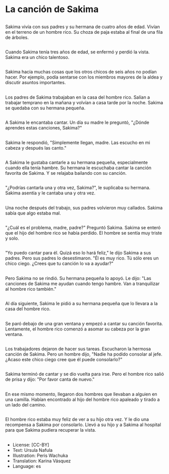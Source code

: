 # La canción de Sakima

##
Sakima vivía con sus padres y su hermana de cuatro años de edad. Vivían en el terreno de un hombre rico. Su choza de paja estaba al final de una fila de árboles.

##
Cuando Sakima tenía tres años de edad, se enfermó y perdió la vista. Sakima era un chico talentoso.

##
Sakima hacía muchas cosas que los otros chicos de seis años no podían hacer. Por ejemplo, podía sentarse con los miembros mayores de la aldea y discutir asuntos importantes.

##
Los padres de Sakima trabajaban en la casa del hombre rico. Salían a trabajar temprano en la mañana y volvían a casa tarde por la noche. Sakima se quedaba con su hermana pequeña.

##
A Sakima le encantaba cantar. Un día su madre le preguntó, "¿Dónde aprendes estas canciones, Sakima?"

##
Sakima le respondió, "Simplemente llegan, madre. Las escucho en mi cabeza y después las canto."

##
A Sakima le gustaba cantarle a su hermana pequeña, especialmente cuando ella tenía hambre. Su hermana le escuchaba cantar la canción favorita de Sakima. Y se relajaba bailando con su canción.

##
"¿Podrías cantarla una y otra vez, Sakima?", le suplicaba su hermana. Sakima asentía y le cantaba una y otra vez.

##
Una noche después del trabajo, sus padres volvieron muy callados. Sakima sabía que algo estaba mal.

##
"¿Cuál es el problema, madre, padre?" Preguntó Sakima. Sakima se enteró que el hijo del hombre rico se había perdido. El hombre se sentía muy triste y solo.

##
"Yo puedo cantar para él. Quizá eso lo hará feliz," le dijo Sakima a sus padres. Pero sus padres lo desestimaron. "Él es muy rico. Tú sólo eres un chico ciego. ¿Crees que tu canción lo va a ayudar?"

##
Pero Sakima no se rindió. Su hermana pequeña lo apoyó. Le dijo: "Las canciones de Sakima me ayudan cuando tengo hambre. Van a tranquilizar al hombre rico también."

##
Al día siguiente, Sakima le pidió a su hermana pequeña que lo llevara a la casa del hombre rico.

##
Se paró debajo de una gran ventana y empezó a cantar su canción favorita. Lentamente, el hombre rico comenzó a asomar su cabeza por la gran ventana.

##
Los trabajadores dejaron de hacer sus tareas. Escucharon la hermosa canción de Sakima. Pero un hombre dijo, "Nadie ha podido consolar al jefe. ¿Acaso este chico ciego cree que él puede consolarlo?"

##
Sakima terminó de cantar y se dio vuelta para irse. Pero el hombre rico salió de prisa y dijo: "Por favor canta de nuevo."

##
En ese mismo momento, llegaron dos hombres que llevaban a alguien en una camilla. Habían encontrado al hijo del hombre rico apaleado y tirado a un lado del camino.

##
El hombre rico estaba muy feliz de ver a su hijo otra vez. Y le dio una recompensa a Sakima por consolarlo. Llevó a su hijo y a Sakima al hospital para que Sakima pudiera recuperar la vista.

##
* License: [CC-BY]
* Text: Ursula Nafula
* Illustration: Peris Wachuka
* Translation: Karina Vásquez
* Language: es
